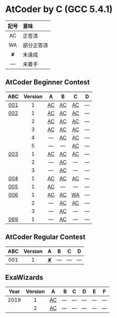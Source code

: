 # AtCoder by C (GCC 5.4.1) #

|記号|意味|
|:-:|:-|
|AC|正答済|
|WA|部分正答済|
|&#x2718;|未達成|
|&#x2014;|未着手|

## AtCoder Beginner Contest ##

|ABC|Version|A|B|C|D|
|:---------------:|:-----:|:-----------------------------:|:-----------------------------:|:-----------------------------:|:------:|
|[001](ABC/ABC001)|   1   |[AC](ABC/ABC001/ABC001_A_v01.c)|[AC](ABC/ABC001/ABC001_B_v01.c)|[AC](ABC/ABC001/ABC001_C_v01.c)|&#x2014;|
|[002](ABC/ABC002)|   1   |[AC](ABC/ABC002/ABC002_A_v01.c)|[AC](ABC/ABC002/ABC002_B_v01.c)|[AC](ABC/ABC002/ABC002_C_v01.c)|&#x2014;|
|                 |   2   |[AC](ABC/ABC002/ABC002_A_v02.c)|[AC](ABC/ABC002/ABC002_B_v02.c)|[AC](ABC/ABC002/ABC002_C_v02.c)|&#x2014;|
|                 |   3   |[AC](ABC/ABC002/ABC002_A_v03.c)|[AC](ABC/ABC002/ABC002_B_v03.c)|[AC](ABC/ABC002/ABC002_C_v03.c)|&#x2014;|
|                 |   4   |&#x2014;                       |[AC](ABC/ABC002/ABC002_B_v04.c)|[AC](ABC/ABC002/ABC002_C_v04.c)|&#x2014;|
|                 |   5   |&#x2014;                       |&#x2014;                       |[AC](ABC/ABC002/ABC002_C_v05.c)|&#x2014;|
|[003](ABC/ABC003)|   1   |[AC](ABC/ABC003/ABC003_A_v01.c)|[AC](ABC/ABC003/ABC003_B_v01.c)|[AC](ABC/ABC003/ABC003_C_v01.c)|&#x2014;|
|                 |   2   |&#x2014;                       |[AC](ABC/ABC003/ABC003_B_v02.c)|&#x2014;                       |&#x2014;|
|                 |   3   |&#x2014;                       |[AC](ABC/ABC003/ABC003_B_v03.c)|&#x2014;                       |&#x2014;|
|[004](ABC/ABC004)|   1   |[AC](ABC/ABC004/ABC004_A_v01.c)|[AC](ABC/ABC004/ABC004_B_v01.c)|[AC](ABC/ABC004/ABC004_C_v01.c)|&#x2014;|
|[005](ABC/ABC005)|   1   |[AC](ABC/ABC005/ABC005_A_v01.c)|&#x2014;                       |&#x2014;                       |&#x2014;|
|[006](ABC/ABC006)|   1   |[AC](ABC/ABC006/ABC006_A_v01.c)|[AC](ABC/ABC006/ABC006_B_v01.c)|[WA](ABC/ABC006/ABC006_C_v01.c)|&#x2014;|
|                 |   2   |&#x2014;                       |[AC](ABC/ABC006/ABC006_B_v02.c)|[AC](ABC/ABC006/ABC006_C_v02.c)|&#x2014;|
|                 |   3   |&#x2014;                       |[AC](ABC/ABC006/ABC006_B_v03.c)|&#x2014;                       |&#x2014;|
|[069](ABC/ABC069)|   1   |&#x2014;                       |[AC](ABC/ABC069/ABC069_B_v01.c)|&#x2014;                       |&#x2014;|

## AtCoder Regular Contest ##

|ABC|Version|A|B|C|D|
|:-:|:-----:|:-------------------------------:|:-------------------------------:|:-------------------------------:|:-------------------------------:|
|001|   1   |[&#x2718;](ABC/ABC001/ABC001_A_v01.c)|&#x2014;                         |&#x2014;                         |&#x2014;                         |


## ExaWizards ##

|Year|Version|                                              A|       B|       C|       D|       E|       F|
|:--:|:-----:|:---------------------------------------------:|-------:|:------:|:------:|:------:|:------:|
|2019|      1|[AC](ExaWizards/ExaWizards_2019_A_v01.jl)|&#x2014;|&#x2014;|&#x2014;|&#x2014;|&#x2014;|
|    |      2|[AC](ExaWizards/ExaWizards_2019_A_v02.jl)|&#x2014;|&#x2014;|&#x2014;|&#x2014;|&#x2014;|
